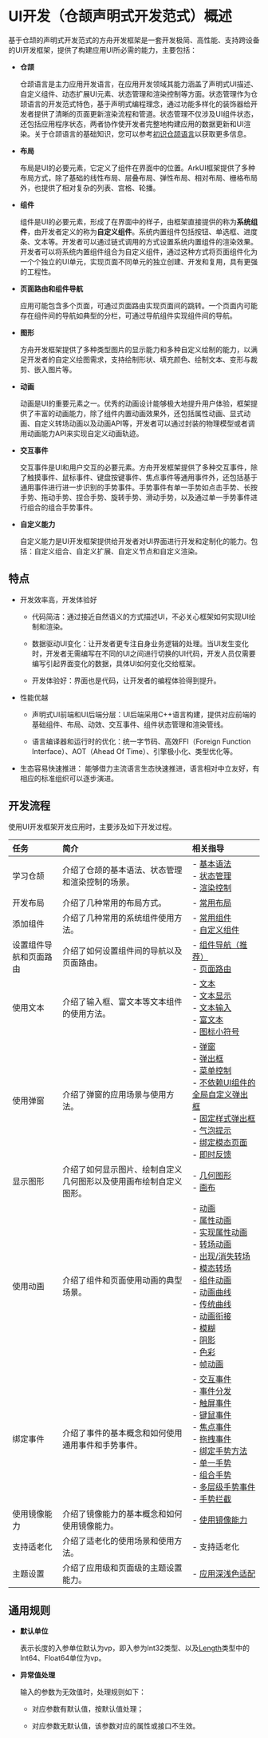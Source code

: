# UI开发（仓颉声明式开发范式）概述

基于仓颉的声明式开发范式的方舟开发框架是一套开发极简、高性能、支持跨设备的UI开发框架，提供了构建应用UI所必需的能力，主要包括：

- **仓颉**

  仓颉语言是主力应用开发语言，在应用开发领域其能力涵盖了声明式UI描述、自定义组件、动态扩展UI元素、状态管理和渲染控制等方面。状态管理作为仓颉语言的开发范式特色，基于声明式编程理念，通过功能多样化的装饰器给开发者提供了清晰的页面更新渲染流程和管道。状态管理不仅涉及UI组件状态，还包括应用程序状态，两者协作使开发者完整地构建应用的数据更新和UI渲染。关于仓颉语言的基础知识，您可以参考[初识仓颉语言](https://developer.huawei.com/consumer/cn/doc/cangjie-guides-V5/basic-V5)以获取更多信息。

- **布局**

  布局是UI的必要元素，它定义了组件在界面中的位置。ArkUI框架提供了多种布局方式，除了基础的线性布局、层叠布局、弹性布局、相对布局、栅格布局外，也提供了相对复杂的列表、宫格、轮播。

- **组件**

  组件是UI的必要元素，形成了在界面中的样子，由框架直接提供的称为**系统组件**，由开发者定义的称为**自定义组件**。系统内置组件包括按钮、单选框、进度条、文本等。开发者可以通过链式调用的方式设置系统内置组件的渲染效果。开发者可以将系统内置组件组合为自定义组件，通过这种方式将页面组件化为一个个独立的UI单元，实现页面不同单元的独立创建、开发和复用，具有更强的工程性。

- **页面路由和组件导航**

  应用可能包含多个页面，可通过页面路由实现页面间的跳转。一个页面内可能存在组件间的导航如典型的分栏，可通过导航组件实现组件间的导航。

- **图形**

  方舟开发框架提供了多种类型图片的显示能力和多种自定义绘制的能力，以满足开发者的自定义绘图需求，支持绘制形状、填充颜色、绘制文本、变形与裁剪、嵌入图片等。

- **动画**

  动画是UI的重要元素之一。优秀的动画设计能够极大地提升用户体验，框架提供了丰富的动画能力，除了组件内置动画效果外，还包括属性动画、显式动画、自定义转场动画以及动画API等，开发者可以通过封装的物理模型或者调用动画能力API来实现自定义动画轨迹。

- **交互事件**

  交互事件是UI和用户交互的必要元素。方舟开发框架提供了多种交互事件，除了触摸事件、鼠标事件、键盘按键事件、焦点事件等通用事件外，还包括基于通用事件进行进一步识别的手势事件。手势事件有单一手势如点击手势、长按手势、拖动手势、捏合手势、旋转手势、滑动手势，以及通过单一手势事件进行组合的组合手势事件。

- **自定义能力**

  自定义能力是UI开发框架提供给开发者对UI界面进行开发和定制化的能力。包括：自定义组合、自定义扩展、自定义节点和自定义渲染。

## 特点

- 开发效率高，开发体验好

    - 代码简洁：通过接近自然语义的方式描述UI，不必关心框架如何实现UI绘制和渲染。

    - 数据驱动UI变化：让开发者更专注自身业务逻辑的处理。当UI发生变化时，开发者无需编写在不同的UI之间进行切换的UI代码，开发人员仅需要编写引起界面变化的数据，具体UI如何变化交给框架。

    - 开发体验好：界面也是代码，让开发者的编程体验得到提升。

- 性能优越

    - 声明式UI前端和UI后端分层：UI后端采用C++语言构建，提供对应前端的基础组件、布局、动效、交互事件、组件状态管理和渲染管线。

    - 语言编译器和运行时的优化：统一字节码、高效FFI（Foreign Function Interface）、AOT（Ahead Of Time）、引擎极小化、类型优化等。

- 生态容易快速推进：
  能够借力主流语言生态快速推进，语言相对中立友好，有相应的标准组织可以逐步演进。

## 开发流程

使用UI开发框架开发应用时，主要涉及如下开发过程。

| 任务          | 简介                                  | 相关指导                                     |
| :----------- | :----------------------------------- | :---------------------------------------- |
|学习仓颉|介绍了仓颉的基本语法、状态管理和渲染控制的场景。| - [基本语法](./paradigm/cj-basic-syntax-overview.md)<br> - [状态管理](./state_management/cj-state-management-overview.md)<br> - [渲染控制](./rendering_control/cj-rendering-control-overview.md)|
| 开发布局| 介绍了几种常用的布局方式。| - [常用布局](./cj-layout-development-overview.md)<br/> |
| 添加组件| 介绍了几种常用的系统组件使用方法。 | - [常用组件](cj-common-components-button.md)<br/> - [自定义组件](./paradigm/cj-create-custom-components.md)|
|设置组件导航和页面路由|介绍了如何设置组件间的导航以及页面路由。| - [组件导航（推荐）](cj-navigation-navigation.md)<br> - [页面路由](cj-page-routing.md)|
| 使用文本 | 介绍了输入框、富文本等文本组件的使用方法。| - [文本](cj-text-introduction.md)<br/>- [文本显示](cj-common-components-text-display.md) <br/>- [文本输入](cj-common-components-text-input.md)<br/> - [富文本](./cj-common-components-richeditor.md)<br> - [图标小符号](cj-common-components-symbol.md)|
| 使用弹窗 | 介绍了弹窗的应用场景与使用方法。 | - [弹窗](cj-dialog-overview.md)<br/>- [弹出框](cj-dialog-base-overview.md)<br> - [菜单控制](./cj-popup-and-menu-components-menu.md)<br/>- [不依赖UI组件的全局自定义弹出框](cj-uicontext-custom-dialog.md)<br/>- [固定样式弹出框](cj-fixes-style-dialog.md)<br/>- [气泡提示](cj-popup-and-menu-components-popup.md)<br> - [绑定模态页面](./cj-modal-overview.md)<br> - [即时反馈](./cj-create-toast.md)|
| 显示图形| 介绍了如何显示图片、绘制自定义几何图形以及使用画布绘制自定义图形。| - [几何图形](cj-shape-drawing.md)<br/>- [画布](cj-drawing-customization-on-canvas.md) |
| 使用动画| 介绍了组件和页面使用动画的典型场景。| - [动画](cj-animation.md)<br>- [属性动画](cj-attribute-animation-overview.md)<br>- [实现属性动画](cj-attribute-animation-apis.md)<br>- [转场动画](cj-transition-overview.md)<br>- [出现/消失转场](cj-enter-exit-transition.md)<br>- [模态转场](cj-modal-transition.md)<br>- [组件动画](cj-component-animation.md)<br>- [动画曲线](cj-curve-overview.md)<br>- [传统曲线](cj-traditional-curve.md)<br>- [动画衔接](cj-animation-smoothing.md)<br>- [模糊](cj-blur-effect.md)<br>- [阴影](cj-shadow-effect.md)<br>- [色彩](cj-color-effect.md)<br> - [帧动画](cj-animator.md)|
|绑定事件| 介绍了事件的基本概念和如何使用通用事件和手势事件。| - [交互事件](cj-event-overview.md)<br/>- [事件分发](cj-common-events-distribute.md)<br/>-&nbsp;[触屏事件](cj-common-events-touch-screen-event.md)<br/>- [键鼠事件](cj-common-events-device-input-event.md)<br/>- [焦点事件](cj-common-events-focus-event.md)<br/>- [拖拽事件](cj-common-events-drag-event.md)<br> - [绑定手势方法](./cj-gesture-events-binding.md)<br> - [单一手势](./cj-gesture-events-single-gesture.md)<br> - [组合手势](./cj-gesture-events-combined-gestures.md)<br> - [多层级手势事件](./cj-gesture-events-multi-level-gesture.md)<br> - [手势拦截](./cj-gesture-events-gesture-judge.md)|
|使用镜像能力|介绍了镜像能力的基本概念和如何使用镜像能力。| - [使用镜像能力](./cj-mirroring-display.md)|
|支持适老化|介绍了适老化的使用场景和使用方法。| - 支持适老化 |
|主题设置|介绍了应用级和页面级的主题设置能力。| - [应用深浅色适配](./cj-ui-dark-light-color-adaptation.md)|

## 通用规则

- **默认单位**

  表示长度的入参单位默认为vp，即入参为Int32类型、以及[Length](../../../API_Reference/source_zh_cn/arkui-cj/cj-common-types.md#interface-length)类型中的Int64、Float64单位为vp。

- **异常值处理**

  输入的参数为无效值时，处理规则如下：

    - 对应参数有默认值，按默认值处理；

    - 对应参数无默认值，该参数对应的属性或接口不生效。
